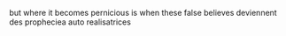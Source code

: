 but where it becomes pernicious is when these false believes deviennent des propheciea auto realisatrices
